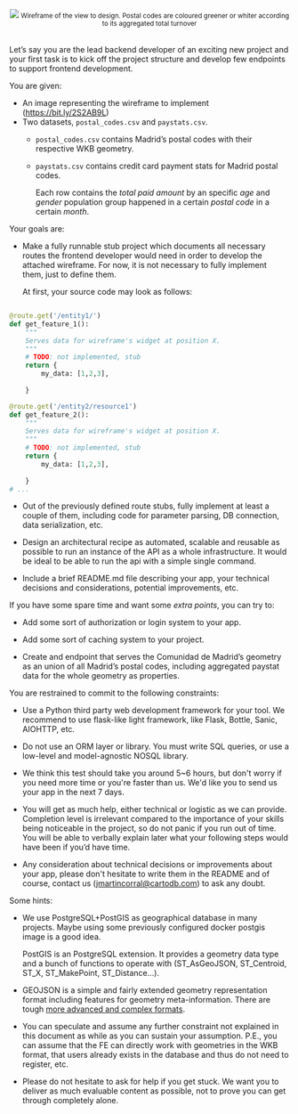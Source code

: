 
<div align="center"><img src="https://gist.githubusercontent.com/ajaest/164cbf99777cc33463b20e3e2fce9313/raw/wireframe.png"/>
<small>Wireframe of the view to design. Postal codes are coloured greener or whiter according to its aggregated total turnover</small></div>
<br>

Let’s say you are the lead backend developer of an exciting new project and your first task is to kick off the project structure and develop few endpoints to support frontend development. 

You are given:

* An image representing the wireframe to implement (https://bit.ly/2S2AB9L)
* Two datasets, `postal_codes.csv` and `paystats.csv`. 
    * ``postal_codes.csv`` contains Madrid’s postal codes with their respective WKB geometry.
    * ``paystats.csv`` contains credit card payment stats for Madrid postal codes. 

        Each row contains the _total paid amount_ by an specific _age_ and _gender_ population group happened in a certain _postal code_ in a certain _month_.

Your goals are:

* Make a fully runnable stub project which documents all necessary routes the frontend developer would need in order to develop the attached wireframe. For now, it is not necessary to fully implement them, just to define them.

    At first, your source code may look as follows:

```python

@route.get('/entity1/')
def get_feature_1():
    """
    Serves data for wireframe's widget at position X. 
    """
    # TODO: not implemented, stub
    return {
        my_data: [1,2,3],
        
    }

@route.get('/entity2/resource1')
def get_feature_2():
    """
    Serves data for wireframe's widget at position X. 
    """
    # TODO: not implemented, stub
    return {
        my_data: [1,2,3],
        
    }
# ...
```
* Out of the previously defined route stubs, fully implement at least a couple of them, including code for parameter parsing, DB connection, data serialization, etc.

* Design an architectural recipe as automated, scalable and reusable as possible to run an instance of the API as a whole infrastructure. It would be ideal to be able to run the api with a simple single command.

* Include a brief README.md file describing your app, your technical decisions and considerations, potential improvements, etc.

If you have some spare time and want some *extra points*, you can try to:

* Add some sort of authorization or login system to your app.

* Add some sort of caching system to your project.

* Create and endpoint that serves the Comunidad de Madrid’s geometry as an union of all Madrid’s postal codes, including aggregated paystat data for the whole geometry as properties.

You are restrained to commit to the following constraints:

* Use a Python third party web development framework for your tool. We recommend to use flask-like light framework, like Flask, Bottle, Sanic, AIOHTTP, etc.

* Do not use an ORM layer or library. You must write SQL queries, or use a low-level and model-agnostic NOSQL library.

* We think this test should take you around 5~6 hours, but don't worry if you need more time or you're faster than us. We'd like you to send us your app in the next 7 days.

* You will get as much help, either technical or logistic as we can provide. Completion level is irrelevant compared to the importance of your skills being noticeable in the project, so do not panic if you run out of time. You will be able to verbally explain later what your following steps would have been if you’d have time.

* Any consideration about technical decisions or improvements about your app, please don't hesitate to write them in the README and of course, contact us (jmartincorral@cartodb.com) to ask any doubt.

Some hints:

* We use PostgreSQL+PostGIS as geographical database in many projects. Maybe using some previously configured docker postgis image is a good idea.

   PostGIS is an PostgreSQL extension. It provides a geometry data type and a bunch of functions to operate with (ST_AsGeoJSON, ST_Centroid, ST_X, ST_MakePoint, ST_Distance…).

* GEOJSON is a simple and fairly extended geometry representation format including features for geometry meta-information. There are tough [more advanced and complex formats](https://gisgeography.com/gis-formats/).

* You can speculate and assume any further constraint not explained in this document as while as you can sustain your assumption. P.E., you can assume that the FE can directly work with geometries in the WKB format, that users already exists in the database and thus do not need to register, etc.

* Please do not hesitate to ask for help if you get stuck. We want you to deliver as much evaluable content as possible, not to prove you can get through completely alone.

